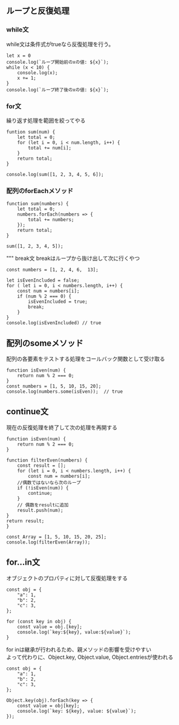 ## ループと反復処理

### while文
while文は条件式がtrueなら反復処理を行う。  
```
let x = 0
console.log(`ループ開始前のxの値: ${x}`);
while (x < 10) {
	console.log(x);
	x += 1;
}
console.log(`ループ終了後のxの値: ${x}`);
```

### for文
繰り返す処理を範囲を絞ってやる
```
funtion sum(num) {
	let total = 0;
	for (let i = 0, i < num.length, i++) {
		total += num[i];
	}
	return total;
}

console.log(sum([1, 2, 3, 4, 5, 6]);
```

### 配列のforEachメソッド
```
function sum(numbers) {
	let total = 0;
	numbers.forEach(numbers => {
		total += numbers;
	});
	return total;
}

sum([1, 2, 3, 4, 5]);
```

""" break文
breakはループから抜け出して次に行くやつ
```
const numbers = [1, 2, 4, 6,  13];

let isEvenIncluded = false;
for ( let i = 0, i < numbers.length, i++) {
	const num = numbers[i];
	if (num % 2 === 0) {
		isEvenIncluded = true;
		break;
	}
}
console.log(isEvenIncluded) // true
```

## 配列のsomeメソッド
配列の各要素をテストする処理をコールバック関数として受け取る
```
function isEven(num) {
	return num % 2 === 0;
}
const numbers = [1, 5, 10, 15, 20];
console.log(numbers.some(isEven));  // true
```

## continue文
現在の反復処理を終了して次の処理を再開する
```
function isEven(num) {
	return num % 2 === 0;
}

function filterEven(numbers) {
	const result = [];
	for (let i = 0, i < numbers.length, i++) {
		const num = numbers[i];
	//偶数ではないなら次のループ
	if (!isEven(num)) {
		continue;
	}
	// 偶数をresultに追加
	result.push(num);
}
return result;
}

const Array = [1, 5, 10, 15, 20, 25];
console.log(filterEven(Array));
```

## for...in文
オブジェクトのプロパティに対して反復処理をする
```
const obj = {
	"a": 1,
	"b": 2,
	"c": 3,
};

for (const key in obj) {
	const value = obj.[key];
	console.log(`key:${key}, value:${value}`);
}
```
for inは継承が行われるため、親メソッドの影響を受けやすい  
よって代わりに、Object.key, Object.value, Object.entriesが使われる  
```
const obj = {
	"a": 1,
	"b": 2,
	"c": 3,
};

Object.key(obj).forEach(key => {
	const value = obj[key];
	console.log(`key: ${key}, value: ${value}`);
});
```


